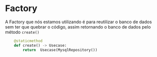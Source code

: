 # Factory

A Factory que nós estamos utilizando é para reutilizar o banco de dados sem ter que quebrar o código, assim retornando o banco de dados pelo método `create()`

```python
    @staticmethod
    def create() -> Usecase:
        return  Usecase(MysqlRepository())
```